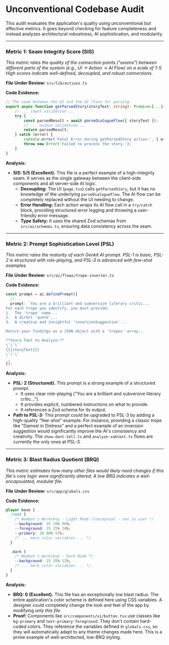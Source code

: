 # Unconventional Codebase Audit

This audit evaluates the application's quality using unconventional but effective metrics. It goes beyond checking for feature completeness and instead analyzes architectural robustness, AI sophistication, and modularity.

---

### Metric 1: Seam Integrity Score (SIS)

*This metric rates the quality of the connection points ("seams") between different parts of the system (e.g., UI -> Action -> AI Flow) on a scale of 1-5. High scores indicate well-defined, decoupled, and robust connections.*

**File Under Review:** `src/lib/actions.ts`

**Code Evidence:**
```typescript
// The seam between the UI and the AI flows for parsing.
export async function getParsedStory(storyText: string): Promise<{...}> {
    // ... input validation ...
    try {
        const parsedResult = await parseDialogueFlow({ storyText });
        // ... output validation ...
        return parsedResult;
    } catch (error) {
        console.error('Fatal Error during getParsedStory action:', { error });
        throw new Error('Failed to process the story.');
    }
}
```

**Analysis:**
*   **SIS: 5/5 (Excellent).** This file is a perfect example of a high-integrity seam. It serves as the single gateway between the client-side components and all server-side AI logic.
    *   **Decoupling:** The UI (`page.tsx`) calls `getParsedStory`, but it has no knowledge of the underlying `parseDialogueFlow`. The AI flow can be completely replaced without the UI needing to change.
    *   **Error Handling:** Each action wraps its AI flow call in a `try/catch` block, providing structured error logging and throwing a user-friendly error message.
    *   **Type Safety:** It uses the shared Zod schemas from `src/ai/schemas.ts`, ensuring data consistency across the seam.

---

### Metric 2: Prompt Sophistication Level (PSL)

*This metric rates the maturity of each Genkit AI prompt. PSL-1 is basic, PSL-2 is structured with role-playing, and PSL-3 is advanced with few-shot examples.*

**File Under Review:** `src/ai/flows/trope-inverter.ts`

**Code Evidence:**
```typescript
const prompt = ai.definePrompt({
  //...
  prompt: `You are a brilliant and subversive literary critic...
For each trope you identify, you must provide:
1.  The 'trope' name...
2.  A direct 'quote'...
3.  A creative and insightful 'inversionSuggestion'...

Return your findings as a JSON object with a 'tropes' array...

**Story Text to Analyze:**
\`\`\`
{{{storyText}}}
\`\`\`
`,
});
```

**Analysis:**
*   **PSL: 2 (Structured).** This prompt is a strong example of a structured prompt.
    *   It uses clear role-playing ("You are a brilliant and subversive literary critic...").
    *   It provides explicit, numbered instructions on what to provide.
    *   It references a Zod schema for its output.
*   **Path to PSL-3:** This prompt could be upgraded to PSL-3 by adding a high-quality "few-shot" example. For instance, providing a classic trope like "Damsel in Distress" and a perfect example of an inversion suggestion would significantly improve the AI's consistency and creativity. The `show-dont-tell.ts` and `analyze-subtext.ts` flows are currently the only ones at PSL-3.

---

### Metric 3: Blast Radius Quotient (BRQ)

*This metric estimates how many other files would likely need changes if this file's core logic were significantly altered. A low BRQ indicates a well-encapsulated, modular file.*

**File Under Review:** `src/app/globals.css`

**Code Evidence:**
```css
@layer base {
  :root {
    /* Wombat's Workshop - Light Mode (Conceptual - not in use) */
    --background: 35 78% 96%;
    --foreground: 25 25% 20%;
    --primary: 18 88% 55%;
    /* ... more color variables ... */
  }

  .dark {
    /* Wombat's Workshop - Dark Mode */
    --background: 25 35% 12%;
    /* ... more color variables ... */
  }
}
```

**Analysis:**
*   **BRQ: 0 (Excellent).** This file has an exceptionally low blast radius. The entire application's color scheme is defined here using CSS variables. A designer could completely change the look and feel of the app by modifying *only this file*.
*   **Proof:** Components like `src/components/ui/button.tsx` use classes like `bg-primary` and `text-primary-foreground`. They don't contain hard-coded colors. They reference the variables defined in `globals.css`, so they will automatically adapt to any theme changes made here. This is a prime example of well-architected, low-BRQ styling.
